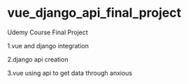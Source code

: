# vue_django_api_final_project

Udemy Course Final Project

1.vue and django integration

2.django api creation

3.vue using api to get data through anxious 
